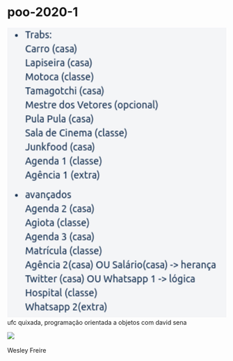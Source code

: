 # poo-2020-1
<img src="trabs.png" width="600">
ufc quixada, programação orientada a objetos com david sena

![](https://avatars2.githubusercontent.com/u/48255931?s=200&v=4)

Wesley Freire
